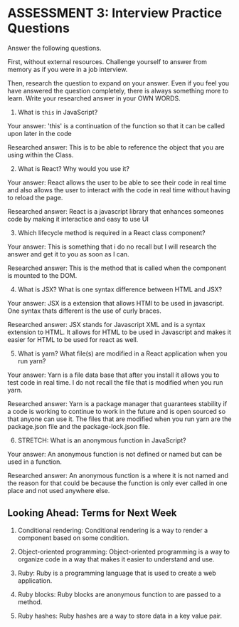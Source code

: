 # ASSESSMENT 3: Interview Practice Questions

Answer the following questions.

First, without external resources. Challenge yourself to answer from memory as if you were in a job interview.

Then, research the question to expand on your answer. Even if you feel you have answered the question completely, there is always something more to learn. Write your researched answer in your OWN WORDS.


1. What is `this` in JavaScript?

  Your answer: 'this' is a continuation of the function so that it can be called upon later in the code

  Researched answer: This is to be able to reference the object that you are using within the Class.



2. What is React? Why would you use it?

  Your answer: React allows the user to be able to see their code in real time and also allows the user to interact with the code in real time without having to reload the page.

  Researched answer: React is a javascript library that enhances someones code by making it interactice and easy to use UI



3. Which lifecycle method is required in a React class component?

  Your answer: This is something that i do no recall but I will research the answer and get it to you as soon as I can. 

  Researched answer: This is the method that is called when the component is mounted to the DOM.



4. What is JSX? What is one syntax difference between HTML and JSX?

  Your answer: JSX is a extension that allows HTMl to be used in javascript. One syntax thats different is the use of curly braces.

  Researched answer: JSX stands for Javascript XML and is a syntax extension to HTML. It allows for HTML to be used in Javascript and makes it easier for HTML to be used for react as well. 



5. What is yarn? What file(s) are modified in a React application when you run yarn?

  Your answer: Yarn is a file data base that after you install it allows you to test code in real time. I do not recall the file that is modified when you run yarn.

  Researched answer: Yarn is a package manager that guarantees stability if a code is working to continue to work in the future and is open sourced so that anyone can use it. The files that are modified when you run yarn are the package.json file and the package-lock.json file.



6. STRETCH: What is an anonymous function in JavaScript?

  Your answer: An anonymous function is not defined or named but can be used in a function.

  Researched answer: An anonymous function is a where it is not named and the reason for that could be because the function is only ever called in one place and not used anywhere else.


## Looking Ahead: Terms for Next Week

1. Conditional rendering: Conditional rendering is a way to render a component based on some condition.

2. Object-oriented programming: Object-oriented programming is a way to organize code in a way that makes it easier to understand and use.

3. Ruby: Ruby is a programming language that is used to create a web application.

4. Ruby blocks: Ruby blocks are anonymous function to are passed to a method.

5. Ruby hashes: Ruby hashes are a way to store data in a key value pair.
